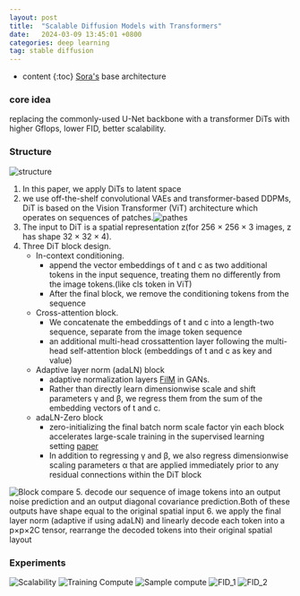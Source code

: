 ```yaml
---
layout: post
title:  "Scalable Diffusion Models with Transformers"
date:   2024-03-09 13:45:01 +0800
categories: deep learning
tag: stable diffusion
---
```



* content
{:toc}
[Sora's](https://openai.com/sora) base architecture
### core idea
replacing the commonly-used U-Net backbone with a transformer
DiTs with higher Gflops, lower FID, better scalability.

### Structure
![structure](https://github.com/Colorfu1/Colorful.io/blob/master/_posts/resources/2024-03-09-135235.png)
1. In this paper, we apply DiTs to latent space
2. we use off-the-shelf convolutional VAEs and transformer-based DDPMs, DiT is based on the Vision Transformer (ViT) architecture which operates on sequences of patches.![pathes](https://github.com/Colorfu1/Colorful.io/raw/master/_posts/resources/2024-03-09-135722.png)
3. The input to DiT is a spatial representation z(for 256 × 256 × 3 images, z has shape 32 × 32 × 4).
4. Three DiT block design.
    - In-context conditioning.
      - append the vector embeddings of t and c as two additional tokens in the input sequence, treating them no differently from the image tokens.(like cls token in ViT)
      - After the final block, we remove the conditioning tokens from the sequence
    - Cross-attention block.
      - We concatenate the embeddings of t and c into a length-two sequence, separate from the image token sequence
      - an additional multi-head crossattention layer following the multi-head self-attention block (embeddings of t and c as key and value)
    - Adaptive layer norm (adaLN) block
      - adaptive normalization layers [FilM](https://arxiv.org/abs/1709.07871) in GANs.
      - Rather than directly learn dimensionwise scale and shift parameters γ and β, we regress them from the sum of the embedding vectors of t and c.
    - adaLN-Zero block
      - zero-initializing the final batch norm scale factor γin each block accelerates large-scale training in the supervised learning setting [paper](https://arxiv.org/pdf/1706.02677.pdf)
      - In addition to regressing γ and β, we also regress dimensionwise scaling parameters α that are applied immediately prior to any residual connections within the DiT block

![Block compare](https://github.com/Colorfu1/Colorful.io/raw/master/_posts/resources/2024-03-09-152001.png)
5. decode our sequence of image tokens into an output noise prediction and an output diagonal covariance prediction.Both of these outputs have shape equal to the original spatial input
6. we apply the final layer norm (adaptive if using adaLN) and linearly decode each token into a p×p×2C tensor, rearrange the decoded tokens into their original spatial layout

### Experiments
![Scalability](https://github.com/Colorfu1/Colorful.io/raw/master/_posts/resources/2024-03-09-135157.png)
![Training Compute](https://github.com/Colorfu1/Colorful.io/raw/master/_posts/resources/2024-03-09-145601.png)
![Sample compute](https://github.com/Colorfu1/Colorful.io/raw/master/_posts/resources/2024-03-09-145930.png)
![FID_1](https://github.com/Colorfu1/Colorful.io/raw/master/_posts/resources/2024-03-09-145715.png)
![FID_2](https://github.com/Colorfu1/Colorful.io/raw/master/_posts/resources/2024-03-09-145725.png)
